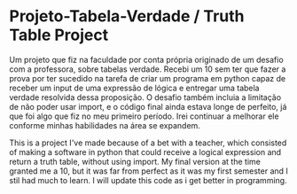 # Projeto-Tabela-Verdade / Truth Table Project

Um projeto que fiz na faculdade por conta própria originado de um desafio com a professora, sobre tabelas verdade. Recebi um 10 sem ter que fazer a prova por ter sucedido na tarefa de criar um programa em python capaz de receber um input de uma expressão de lógica e entregar uma tabela verdade resolvida dessa proposição. O desafio também incluia a limitação de não poder usar import, e o código final ainda estava longe de perfeito, já que foi algo que fiz no meu primeiro período. Irei continuar a melhorar ele conforme minhas habilidades na área se expandem.

This is a project I've made because of a bet with a teacher, which consisted of making a software in python that could receive a logical expression and return a truth table, without using import. My final version at the time granted me a 10, but it was far from perfect as it was my first semester and I stil had much to learn. I will update this code as i get better in programming.
